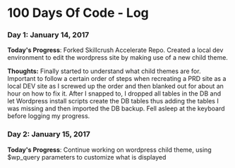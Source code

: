 # 100 Days Of Code - Log

### Day 1: January 14, 2017

**Today's Progress**: Forked Skillcrush Accelerate Repo. Created a local dev environment to edit the wordpress site by making use of a new child theme.

**Thoughts:** Finally started to understand what child themes are for.  Important to follow a certain order of steps when recreating a PRD site as a local DEV site as I screwed up the order and then blanked out for about an hour on how to fix it.  After I snapped to, I dropped all tables in the DB and let Wordpress install scripts create the DB tables thus adding the tables I was missing and then imported the DB backup. Fell asleep at the keyboard before logging my progress.

### Day 2: January 15, 2017

**Today's Progress**: Continue working on wordpress child theme, using $wp_query parameters to customize what is displayed